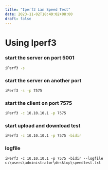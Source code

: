 ```yaml
---
title: "Iperf3 Lan Speed Test"
date: 2023-11-02T18:49:02+08:00
draft: false
---
```


Using Iperf3
===

### start the server on port 5001

```bash
iPerf3 -s
```

### start the server on another port
```bash
iPerf3 -s -p 7575
```

### start the client on port 7575

```bash
iPerf3 -c 10.10.10.1 -p 7575
```

### start upload and download test 
```bash
iPerf3 -c 10.10.10.1 -p 7575 -bidir
```

### logfile
```
iPerf3 -c 10.10.10.1 -p 7575 -bidir --logfile c:\users\administrator\desktop\speedtest.txt
```
